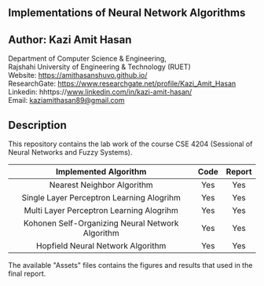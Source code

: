 ## Implementations of Neural Network Algorithms
 
## Author: Kazi Amit Hasan

Department of Computer Science & Engineering, <br>
Rajshahi University of Engineering & Technology (RUET) <br>
Website: https://amithasanshuvo.github.io/ <br>
ResearchGate: https://www.researchgate.net/profile/Kazi_Amit_Hasan <br>
Linkedin: hhttps://www.linkedin.com/in/kazi-amit-hasan/ <br>
Email: kaziamithasan89@gmail.com

## Description

This repository contains the lab work of the course CSE 4204 (Sessional of Neural Networks and Fuzzy Systems). 

|           Implemented Algorithm           | Code | Report |
|:-----------------------------------------:|:----:|:------:|
|         Nearest Neighbor Algorithm        |  Yes |   Yes  |
| Single Layer Perceptron Learning Alogrihm |  Yes |   Yes  |
|  Multi Layer Perceptron Learning Alogrihm |  Yes |   Yes  |
|  Kohonen Self-Organizing Neural Network Algorithm |  Yes |   Yes  |
|  Hopfield Neural Network Algorithm|  Yes |   Yes  |

The available "Assets" files contains the figures and results that used in the final report.

